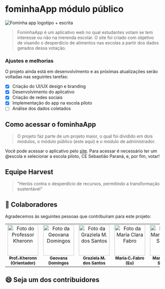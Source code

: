 # fominhaApp módulo público

<img src="assets/images/fominhaAppSemFundo.png" alt="Fominha app logotipo + escrita">

> FominhaApp é um aplicativo web no qual estudantes votam se tem interesse ou não na merenda escolar. O site foi criado com objetivo de visando o desperdício de alimentos nas escolas a partir dos dados gerados dessa votação.

### Ajustes e melhorias

O projeto ainda está em desenvolvimento e as próximas atualizações serão voltadas nas seguintes tarefas:

- [x] Criação do UI/UX design e branding 
- [x] Desenvolvimento do aplicativo
- [x] Criação de redes sociais
- [x] Implementação do app na escola piloto
- [ ] Análise dos dados coletados

## Como acessar o fominhaApp

> O projeto faz parte de um projeto maior, o qual foi dividido em dois módulos, o módulo público (este aqui) e o módulo de administrador.

Você pode acessar o aplicativo pelo <a href="https://participe-escola.vercel.app/index.html" title="Link do site">site</a>. Para acessar é necessário ter um @escola e selecionar a escola piloto, CE Sebastião Paraná, e, por fim, votar!

## Equipe Harvest 

> "Heróis contra o desperdício de recursos, permitindo a transformação sustentável"

## 🤝 Colaboradores

Agradecemos às seguintes pessoas que contribuíram para este projeto:

<table>
  <tr>
    <td align="center">
      <a href="https://github.com/kheronn" title="Link perfil GitHub do Professor Kheronn">
        <img src="https://avatars.githubusercontent.com/u/26843093?v=4" width="100px;" alt="Foto do Professor Kheronn"/><br>
        <sub>
          <b>Prof. Kheronn</b><br>
          <b>(Orientador)</b>
        </sub>
      </a>
    </td>
    <td align="center">
      <a href="https://github.com/ggsundays" title="Link perfil GitHub da Geovana Domingos">
        <img src="https://cdn.discordapp.com/attachments/927729599855599647/1265468475212562582/Untitled42_20240723213732.png?ex=66a19edb&is=66a04d5b&hm=44dcba989ae13a85db34b06bc692d95b676093580f09399e0ea6d5174506868d&" width="100px;" alt="Foto da Geovana Domingos"/><br>
        <sub>
          <b>Geovana Domingos</b>
        </sub>
      </a>
    </td>
    <td align="center">
      <a href="https://github.com/Grazizpzp" title="Link perfil GitHub da Graziela M. dos Santos">
        <img src="https://cdn.discordapp.com/attachments/927729599855599647/1265468672848298118/Untitled42_20240723213815.png?ex=66a19f0a&is=66a04d8a&hm=f73ca1902409481237ff103e30bff337ca18ed3e17c4a6c3863a73814455a8ec&" width="100px;" alt="Foto da  Graziela M. dos Santos"/><br>
        <sub>
          <b>Graziela M. dos Santos</b>
        </sub>
      </a>
    </td>
    <td align="center">
      <a href="https://github.com/kdankz" title="Link perfil GitHub da Maria Clara Fabro">
        <img src="https://cdn.discordapp.com/attachments/927729599855599647/1265468544561188975/Untitled42_20240723213758.png?ex=66a19eec&is=66a04d6c&hm=4c45f5a3e879aef7dabbef27f2de533c61826c43ac8b23ec58b27a5bb14b349c&" width="100px;" alt="Foto da Maria Clara Fabro"/><br>
        <sub>
          <b>Maria C. Fabro</b><br>
          <b>(Eu)</b>
        </sub>
      </a>
    </td>
    <td align="center">
      <a href="https://github.com/pontotori" title="Link perfil GitHub da Maria Vitoria Sabater">
        <img src="https://cdn.discordapp.com/attachments/927729599855599647/1265468807904755793/Untitled42_20240723213849.png?ex=66a19f2b&is=66a04dab&hm=77e1d9c7aba3a238ebd10f5ff5ac731ad199b7c1c147746f6b424e2e3f42a3f7&" width="100px;" alt="Foto da Maria Vitoria Sabater"/><br>
        <sub>
          <b>Maria Vitoria Sabater</b>
        </sub>
      </a>
    </td>
  </tr>
</table>

## 😄 Seja um dos contribuidores

